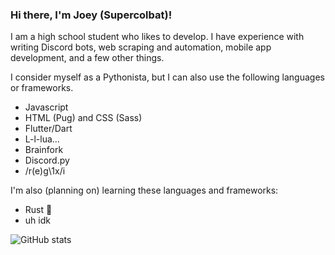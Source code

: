 ### Hi there, I'm Joey (Supercolbat)!

I am a high school student who likes to develop. I have experience with writing Discord bots, web scraping and automation, mobile app development, and a few other things.

I consider myself as a Pythonista, but I can also use the following languages or frameworks.

- Javascript
- HTML (Pug) and CSS (Sass)
- Flutter/Dart
- L-l-lua...
- Brainfork
- Discord.py
- /r(e)g\1x/i

I'm also (planning on) learning these languages and frameworks:

- Rust :crab:
- uh idk

![GitHub stats](https://github-readme-stats.vercel.app/api?username=Supercolbat&show_icons=true&theme=radical)
